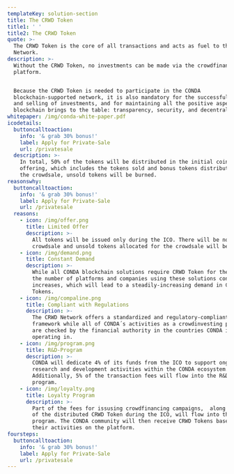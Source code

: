 ```yaml
---
templateKey: solution-section
title: The CRWD Token
title1: ' '
title2: The CRWD Token
quote: >-
  The CRWD Token is the core of all transactions and acts as fuel to the CRWD
  Network.
description: >-
  Without the CRWD Token, no investments can be made via the crowdfinancing
  platform. 


  Because the CRWD Token is needed to participate in the CONDA
  blockchain-supported network, it is also mandatory for the successful buying
  and selling of investments, and for maintaining all the positive aspects that
  blockchain brings to the table: transparency, security, and decentralization. 
whitepaper: /img/conda-white-paper.pdf
icodetails:
  buttoncalltoaction:
    info: '& grab 30% bonus!'
    label: Apply for Private-Sale
    url: /privatesale
  description: >-
    In total, 50% of the tokens will be distributed in the initial coin
    offering, which includes the tokens sold and bonus tokens distributed. After
    the crowdsale, unsold tokens will be burned.
reasonswhy:
  buttoncalltoaction:
    info: '& grab 30% bonus!'
    label: Apply for Private-Sale
    url: /privatesale
  reasons:
    - icon: /img/offer.png
      title: Limited Offer
      description: >-
        All tokens will be issued only during the ICO. There will be no second
        crowdsale and unsold tokens allocated for the crowdsale will be burned.
    - icon: /img/demand.png
      title: Constant Demand
      description: >-
        While all CONDA blockchain solutions require CRWD Token for their usage,
        the number of platforms and companies using these solutions constantly
        increases, which will lead to a steadily-increasing demand in CRWD
        Tokens.
    - icon: /img/compaline.png
      title: Compliant with Regulations
      description: >-
        The CRWD Network offers a standardized and regulatory-compliant
        framework while all of CONDA´s activities as a crowdinvesting platform
        are checked by the financial authority in the countries CONDA is
        operating in.
    - icon: /img/program.png
      title: R&D-Program
      description: >-
        CONDA will dedicate 4% of its funds from the ICO to support ongoing
        research and development activities within the CONDA ecosystem.
        Additionally, 5% of the transaction fees will flow into the R&D fund
        program.
    - icon: /img/loyalty.png
      title: Loyalty Program
      description: >-
        Part of the fees for issusing crowdfinancing campaigns,  along with 3%
        of the distributed CRWD Token during the ICO, will flow into the loyalty
        program. The CONDA community will then receive CRWD Tokens based on
        their activities on the platform.
foursteps:
  buttoncalltoaction:
    info: '& grab 30% bonus!'
    label: Apply for Private-Sale
    url: /privatesale
---
```


